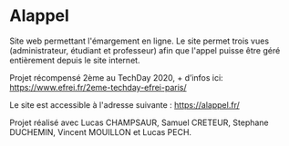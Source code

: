 # Alappel

Site web permettant l'émargement en ligne. Le site permet trois vues (administrateur, étudiant et professeur) afin que l'appel puisse être géré entièrement depuis le site internet.

Projet récompensé 2ème au TechDay 2020, + d’infos ici: https://www.efrei.fr/2eme-techday-efrei-paris/

Le site est accessible à l'adresse suivante : https://alappel.fr/

Projet réalisé avec Lucas CHAMPSAUR, Samuel CRETEUR, Stephane DUCHEMIN, Vincent MOUILLON et Lucas PECH.


